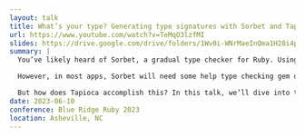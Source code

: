 ```yaml
---
layout: talk
title: What’s your type? Generating type signatures with Sorbet and Tapioca
url: https://www.youtube.com/watch?v=TeMqO3lzfMI
slides: https://drive.google.com/drive/folders/1Wv0i-WNrMaeInQma1H28i4pwHlb_lMHp?usp=sharing
summary: |
  You’ve likely heard of Sorbet, a gradual type checker for Ruby. Using Sorbet, developers can harness the flexibility and creativity of a dynamic language like Ruby, while also benefitting from the safety of typing.

  However, in most apps, Sorbet will need some help type checking gem dependencies. This is the purpose of Tapioca, a gem that generates type signatures for other gems so they can be type checked by Sorbet.

  But how does Tapioca accomplish this? In this talk, we’ll dive into the tools and techniques used by Tapioca to reflect on Ruby code, and even walk through the process of building a new feature in the Tapioca codebase!
date: 2023-06-10
conference: Blue Ridge Ruby 2023
location: Asheville, NC
---
```


